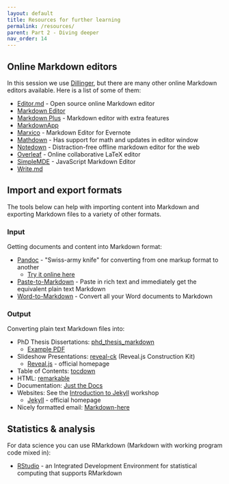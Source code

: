 ```yaml
---
layout: default
title: Resources for further learning
permalink: /resources/
parent: Part 2 - Diving deeper
nav_order: 14
---
```


## Online Markdown editors

In this session we use [Dillinger](https://dillinger.io/), but there are many other online Markdown editors available. Here is a list of some of them:

* [Editor.md](https://pandao.github.io/editor.md/en.html) - Open source online Markdown editor
* [Markdown Editor](https://jbt.github.io/markdown-editor/)
* [Markdown Plus](https://mdp.tylingsoft.com/) - Markdown editor with extra features
* [MarkdownApp](https://markdownapp.now.sh/)
* [Marxico](https://marxi.co/) - Markdown Editor for Evernote
* [Mathdown](https://www.mathdown.net/) - Has support for math and updates in editor window
* [Notedown](https://notedown.vasanthv.com/) - Distraction-free offline markdown editor for the web
* [Overleaf](https://www.overleaf.com/) - Online collaborative LaTeX editor
* [SimpleMDE](https://simplemde.com/) - JavaScript Markdown Editor
* [Write.md](https://writemd.xyz/)

## Import and export formats

The tools below can help with importing content into Markdown and exporting Markdown files to a variety of other formats.

### Input

Getting documents and content into Markdown format:

* [Pandoc](https://pandoc.org/) - "Swiss-army knife" for converting from one markup format to another
  * [Try it online here](https://pandoc.org/try/)
* [Paste-to-Markdown](https://euangoddard.github.io/clipboard2markdown/) - Paste in rich text and immediately get the equivalent plain text Markdown
* [Word-to-Markdown](https://github.com/benbalter/word-to-markdown) - Convert all your Word documents to Markdown

### Output

Converting plain text Markdown files into:

* PhD Thesis Dissertations: [phd_thesis_markdown](https://github.com/tompollard/phd_thesis_markdown)
  * [Example PDF](https://raw.githubusercontent.com/tompollard/phd_thesis_markdown/master/output/thesis.pdf)
* Slideshow Presentations: [reveal-ck](https://jedcn.github.io/reveal-ck/) (Reveal.js Construction Kit)
  * [Reveal.js](https://revealjs.com/) - official homepage
* Table of Contents: [tocdown](https://dohliam.github.io/tocdown/)
* HTML: [remarkable](https://jonschlinkert.github.io/remarkable/demo/)
* Documentation: [Just the Docs](https://pmarsceill.github.io/just-the-docs/)
* Websites: See the [Introduction to Jekyll](https://ubc-library-rc.github.io/intro-jekyll/) workshop
  * [Jekyll](https://jekyllrb.com/) - official homepage
* Nicely formatted email: [Markdown-here](https://markdown-here.com/)

## Statistics & analysis

For data science you can use RMarkdown (Markdown with working program code mixed in):

* [RStudio](https://www.rstudio.com/) - an Integrated Development Environment for statistical computing that supports RMarkdown
